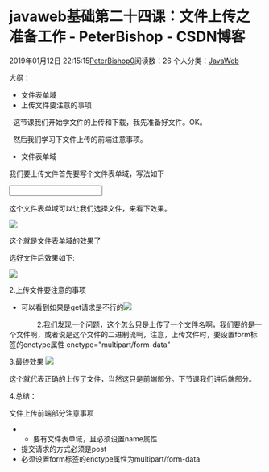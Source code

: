 # javaweb基础第二十四课：文件上传之准备工作 - PeterBishop - CSDN博客





2019年01月12日 22:15:15[PeterBishop0](https://me.csdn.net/qq_40061421)阅读数：26
个人分类：[JavaWeb](https://blog.csdn.net/qq_40061421/article/category/8534452)









大纲：
- 文件表单域
- 上传文件要注意的事项



  这节课我们开始学文件的上传和下载，我先准备好文件。OK。

  然后我们学习下文件上传的前端注意事项。


- 文件表单域

我们要上传文件首先要写个文件表单域，写法如下

<input type=”file”></input>

这个文件表单域可以让我们选择文件，来看下效果。

![](https://img-blog.csdnimg.cn/20190112221254217.png)



这个就是文件表单域的效果了

选好文件后效果如下:

![](https://img-blog.csdnimg.cn/20190112221302875.png)





2.上传文件要注意的事项
- 可以看到如果是get请求是不行的![](https://img-blog.csdnimg.cn/20190112221308673.png)



              2.我们发现一个问题，这个怎么只是上传了一个文件名啊，我们要的是一个文件啊，或者说是这个文件的二进制流啊，注意，上传文件时，要设置form标签的enctype属性
enctype="multipart/form-data"

3.最终效果
![](https://img-blog.csdnimg.cn/20190112221443302.png)

这个就代表正确的上传了文件，当然这只是前端部分。下节课我们讲后端部分。





4.总结：

文件上传前端部分注意事项
- - 要有文件表单域，且必须设置name属性
- 提交请求的方式必须是post
- 必须设置form标签的enctype属性为multipart/form-data




